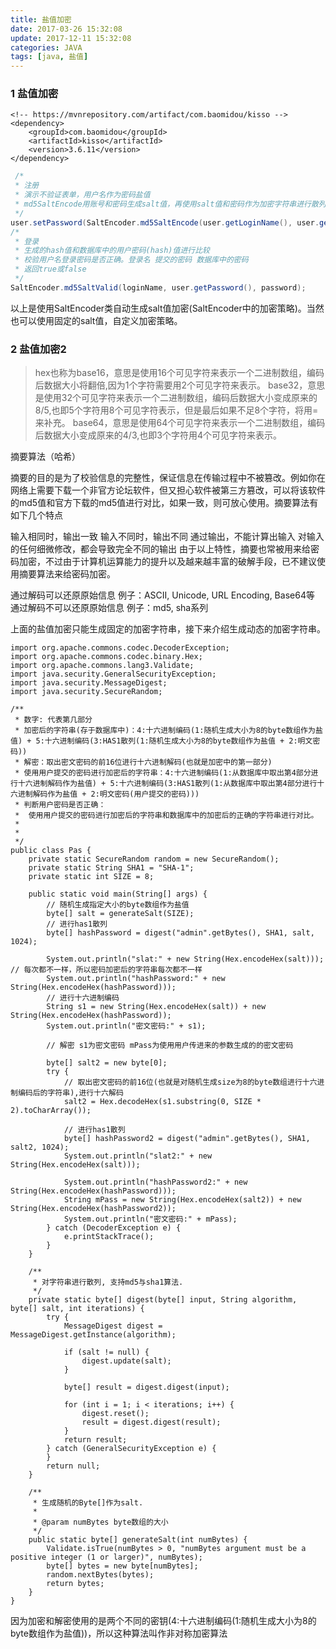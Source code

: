 ```yaml
---
title: 盐值加密
date: 2017-03-26 15:32:08
update: 2017-12-11 15:32:08
categories: JAVA
tags: [java, 盐值]
---
```

### 1 盐值加密
<!-- more -->
```
<!-- https://mvnrepository.com/artifact/com.baomidou/kisso -->
<dependency>
    <groupId>com.baomidou</groupId>
    <artifactId>kisso</artifactId>
    <version>3.6.11</version>
</dependency>
```

```java
 /* 
 * 注册
 * 演示不验证表单，用户名作为密码盐值 
 * md5SaltEncode用账号和密码生成salt值，再使用salt值和密码作为加密字符串进行散列得到hash值
 */
user.setPassword(SaltEncoder.md5SaltEncode(user.getLoginName(), user.getPassword())); // 生成固定的密文密码
/* 
 * 登录
 * 生成的hash值和数据库中的用户密码(hash)值进行比较
 * 校验用户名登录密码是否正确。登录名 提交的密码 数据库中的密码
 * 返回true或false
 */
SaltEncoder.md5SaltValid(loginName, user.getPassword(), password);
```
以上是使用SaltEncoder类自动生成salt值加密(SaltEncoder中的加密策略)。当然也可以使用固定的salt值，自定义加密策略。


### 2 盐值加密2

> hex也称为base16，意思是使用16个可见字符来表示一个二进制数组，编码后数据大小将翻倍,因为1个字符需要用2个可见字符来表示。
> base32，意思是使用32个可见字符来表示一个二进制数组，编码后数据大小变成原来的8/5,也即5个字符用8个可见字符表示，但是最后如果不足8个字符，将用=来补充。
> base64，意思是使用64个可见字符来表示一个二进制数组，编码后数据大小变成原来的4/3,也即3个字符用4个可见字符来表示。

摘要算法（哈希）

摘要的目的是为了校验信息的完整性，保证信息在传输过程中不被篡改。例如你在网络上需要下载一个非官方论坛软件，但又担心软件被第三方篡改，可以将该软件的md5值和官方下载的md5值进行对比，如果一致，则可放心使用。摘要算法有如下几个特点

输入相同时，输出一致
输入不同时，输出不同
通过输出，不能计算出输入
对输入的任何细微修改，都会导致完全不同的输出
由于以上特性，摘要也常被用来给密码加密，不过由于计算机运算能力的提升以及越来越丰富的破解手段，已不建议使用摘要算法来给密码加密。

通过解码可以还原原始信息
例子：ASCII, Unicode, URL Encoding, Base64等
通过解码不可以还原原始信息
例子：md5, sha系列

上面的盐值加密只能生成固定的加密字符串，接下来介绍生成动态的加密字符串。
```
import org.apache.commons.codec.DecoderException;
import org.apache.commons.codec.binary.Hex;
import org.apache.commons.lang3.Validate;
import java.security.GeneralSecurityException;
import java.security.MessageDigest;
import java.security.SecureRandom;

/**
 * 数字: 代表第几部分
 * 加密后的字符串(存于数据库中)：4:十六进制编码(1:随机生成大小为8的byte数组作为盐值) + 5:十六进制编码(3:HAS1散列(1:随机生成大小为8的byte数组作为盐值 + 2:明文密码))
 * 解密：取出密文密码的前16位进行十六进制解码(也就是加密中的第一部分)
 * 使用用户提交的密码进行加密后的字符串：4:十六进制编码(1:从数据库中取出第4部分进行十六进制解码作为盐值) + 5:十六进制编码(3:HAS1散列(1:从数据库中取出第4部分进行十六进制解码作为盐值 + 2:明文密码(用户提交的密码)))
 * 判断用户密码是否正确：
 *  使用用户提交的密码进行加密后的字符串和数据库中的加密后的正确的字符串进行对比。
 * 
 * 
 */
public class Pas {
    private static SecureRandom random = new SecureRandom();
    private static String SHA1 = "SHA-1";
    private static int SIZE = 8;

    public static void main(String[] args) {
        // 随机生成指定大小的byte数组作为盐值
        byte[] salt = generateSalt(SIZE);
        // 进行has1散列
        byte[] hashPassword = digest("admin".getBytes(), SHA1, salt, 1024);

        System.out.println("slat:" + new String(Hex.encodeHex(salt))); // 每次都不一样，所以密码加密后的字符串每次都不一样
        System.out.println("hashPassword:" + new String(Hex.encodeHex(hashPassword)));
        // 进行十六进制编码
        String s1 = new String(Hex.encodeHex(salt)) + new String(Hex.encodeHex(hashPassword));
        System.out.println("密文密码:" + s1);

        // 解密 s1为密文密码 mPass为使用用户传进来的参数生成的的密文密码

        byte[] salt2 = new byte[0];
        try {
            // 取出密文密码的前16位(也就是对随机生成size为8的byte数组进行十六进制编码后的字符串),进行十六解码
            salt2 = Hex.decodeHex(s1.substring(0, SIZE * 2).toCharArray());

            // 进行has1散列
            byte[] hashPassword2 = digest("admin".getBytes(), SHA1, salt2, 1024);
            System.out.println("slat2:" + new String(Hex.encodeHex(salt)));

            System.out.println("hashPassword2:" + new String(Hex.encodeHex(hashPassword)));
            String mPass = new String(Hex.encodeHex(salt2)) + new String(Hex.encodeHex(hashPassword2));
            System.out.println("密文密码:" + mPass);
        } catch (DecoderException e) {
            e.printStackTrace();
        }
    }

    /**
     * 对字符串进行散列, 支持md5与sha1算法.
     */
    private static byte[] digest(byte[] input, String algorithm, byte[] salt, int iterations) {
        try {
            MessageDigest digest = MessageDigest.getInstance(algorithm);

            if (salt != null) {
                digest.update(salt);
            }

            byte[] result = digest.digest(input);

            for (int i = 1; i < iterations; i++) {
                digest.reset();
                result = digest.digest(result);
            }
            return result;
        } catch (GeneralSecurityException e) {
        }
        return null;
    }

    /**
     * 生成随机的Byte[]作为salt.
     *
     * @param numBytes byte数组的大小
     */
    public static byte[] generateSalt(int numBytes) {
        Validate.isTrue(numBytes > 0, "numBytes argument must be a positive integer (1 or larger)", numBytes);
        byte[] bytes = new byte[numBytes];
        random.nextBytes(bytes);
        return bytes;
    }
}
```
因为加密和解密使用的是两个不同的密钥(4:十六进制编码(1:随机生成大小为8的byte数组作为盐值))，所以这种算法叫作非对称加密算法

